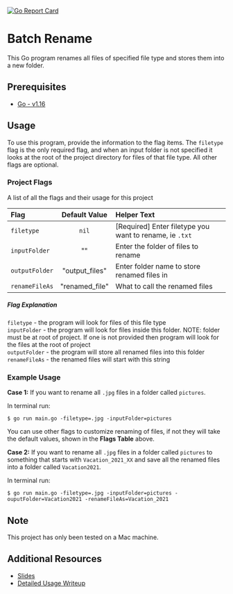 [![Go Report Card](https://goreportcard.com/badge/github.com/caocmai/Make-Utility)](https://goreportcard.com/report/github.com/caocmai/Make-Utility)

# Batch Rename
This Go program renames all files of specified file type and stores them into a new folder.

## Prerequisites
* [Go - v1.16](https://golang.org/doc/install)

## Usage 
To use this program, provide the information to the flag items. The `filetype` flag is the only required flag, and when an input folder is not specified it looks at the root of the project directory for files of that file type. All other flags are optional. 

### Project Flags
A list of all the flags and their usage for this project

| Flag | Default Value | Helper Text |
| :--- | :---: | :--- |
| `filetype` | `nil` | [Required] Enter filetype you want to rename, ie `.txt` |
| `inputFolder` | ""  | Enter the folder of files to rename |
| `outputFolder` | "output_files" | Enter folder name to store renamed files in |
| `renameFileAs` | "renamed_file" | What to call the renamed files |

##### Flag Explanation
`filetype` - the program will look for files of this file type <br/>
`inputFolder` - the program will look for files inside this folder. NOTE: folder must be at root of project. If one is not provided then program will look for the files at the root of project <br/>
`outputFolder` - the program will store all renamed files into this folder <br/>
`renameFileAs` - the renamed files will start with this string


### Example Usage
**Case 1:** If you want to rename all `.jpg` files in a folder called `pictures`.

In terminal run:

`$ go run main.go -filetype=.jpg -inputFolder=pictures`

You can use other flags to customize renaming of files, if not they will take the default values, shown in the **Flags Table** above.

**Case 2:** If you want to rename all `.jpg` files in a folder called `pictures` to something that starts with `Vacation_2021_XX` and save all the renamed files into a folder called `Vacation2021`.

In terminal run:

`$ go run main.go -filetype=.jpg -inputFolder=pictures -ouputFolder=Vacation2021 -renameFileAs=Vacation_2021`


## Note
This project has only been tested on a Mac machine.


## Additional Resources
* [Slides](https://docs.google.com/presentation/d/1sP2tj-79a7mOlrleGvi6uO9PA4OiH0oCYyGa7Zy0t9A/edit?usp=sharing)
* [Detailed Usage Writeup](https://cao-mai.medium.com/batch-renaming-files-using-go-d0c44825ba19)
